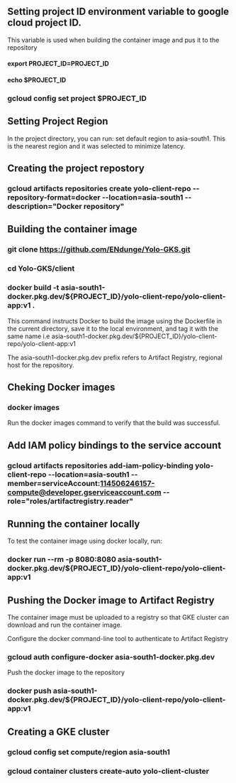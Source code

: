 ## Setting project ID environment variable to google cloud project ID.
This variable is used when building the container image and pus it to the repository

#### export PROJECT_ID=PROJECT_ID
#### echo $PROJECT_ID
### gcloud config set project $PROJECT_ID

## Setting Project Region
In the project directory, you can run:
set default region to asia-south1. This is the nearest region and it was selected to minimize latency.

## Creating the project repostory

### gcloud artifacts repositories create yolo-client-repo --repository-format=docker --location=asia-south1 --description="Docker repository"

## Building the container image

### git clone https://github.com/ENdunge/Yolo-GKS.git
### cd Yolo-GKS/client
### docker build -t asia-south1-docker.pkg.dev/${PROJECT_ID}/yolo-client-repo/yolo-client-app:v1 .
This command instructs Docker to build the image using the Dockerfile in the current directory, save it to the local environment, and tag it with the same name i.e asia-south1-docker.pkg.dev/${PROJECT_ID}/yolo-client-repo/yolo-client-app:v1

The asia-south1-docker.pkg.dev prefix refers to Artifact Registry, regional host for the repository.

## Cheking Docker images
### docker images
Run the docker images command to verify that the build was successful.

## Add IAM policy bindings to the service account

### gcloud artifacts repositories add-iam-policy-binding yolo-client-repo --location=asia-south1 --member=serviceAccount:114506246157-compute@developer.gserviceaccount.com --role="roles/artifactregistry.reader"

## Running the container locally
To test the container image using docker locally, run:
### docker run --rm -p 8080:8080 asia-south1-docker.pkg.dev/${PROJECT_ID}/yolo-client-repo/yolo-client-app:v1

## Pushing the Docker image to Artifact Registry
The container image must be uploaded to a registry so that GKE cluster can download and run the container image.

Configure the docker command-line tool to authenticate to Artifact Registry
### gcloud auth configure-docker asia-south1-docker.pkg.dev

Push the docker image to the repository
### docker push asia-south1-docker.pkg.dev/${PROJECT_ID}/yolo-client-repo/yolo-client-app:v1

## Creating a GKE cluster
###  gcloud config set compute/region asia-south1
###  gcloud container clusters create-auto yolo-client-cluster
